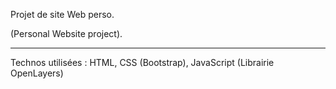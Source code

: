 Projet de site Web perso.

(Personal Website project).


---


Technos utilisées : HTML, CSS (Bootstrap), JavaScript (Librairie OpenLayers)
